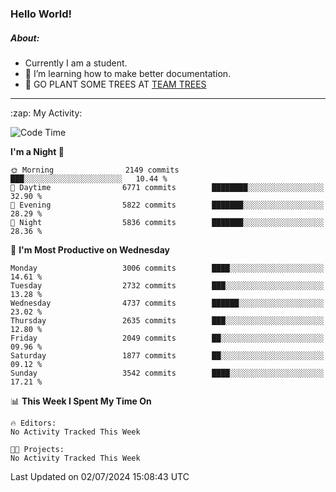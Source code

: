 ### Hello World!

##### About:
- Currently I am a student.
- 🌱 I’m learning how to make better documentation.
- 🌱 GO PLANT SOME TREES AT [TEAM TREES](https://teamtrees.org/)

---
  <summary>:zap: My Activity:</summary>
  
<!--START_SECTION:waka-->
![Code Time](http://img.shields.io/badge/Code%20Time-1%2C377%20hrs%2025%20mins-blue)

**I'm a Night 🦉** 

```text
🌞 Morning                2149 commits        ███░░░░░░░░░░░░░░░░░░░░░░   10.44 % 
🌆 Daytime                6771 commits        ████████░░░░░░░░░░░░░░░░░   32.90 % 
🌃 Evening                5822 commits        ███████░░░░░░░░░░░░░░░░░░   28.29 % 
🌙 Night                  5836 commits        ███████░░░░░░░░░░░░░░░░░░   28.36 % 
```
📅 **I'm Most Productive on Wednesday** 

```text
Monday                   3006 commits        ████░░░░░░░░░░░░░░░░░░░░░   14.61 % 
Tuesday                  2732 commits        ███░░░░░░░░░░░░░░░░░░░░░░   13.28 % 
Wednesday                4737 commits        ██████░░░░░░░░░░░░░░░░░░░   23.02 % 
Thursday                 2635 commits        ███░░░░░░░░░░░░░░░░░░░░░░   12.80 % 
Friday                   2049 commits        ██░░░░░░░░░░░░░░░░░░░░░░░   09.96 % 
Saturday                 1877 commits        ██░░░░░░░░░░░░░░░░░░░░░░░   09.12 % 
Sunday                   3542 commits        ████░░░░░░░░░░░░░░░░░░░░░   17.21 % 
```


📊 **This Week I Spent My Time On** 

```text
🔥 Editors: 
No Activity Tracked This Week

🐱‍💻 Projects: 
No Activity Tracked This Week
```


 Last Updated on 02/07/2024 15:08:43 UTC
<!--END_SECTION:waka-->
